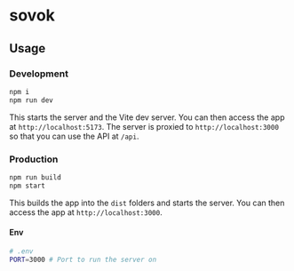 # sovok

## Usage

### Development

```bash
npm i
npm run dev
```

This starts the server and the Vite dev server. You can then access the app at
`http://localhost:5173`. The server is proxied to `http://localhost:3000` so
that you can use the API at `/api`.

### Production

```bash
npm run build
npm start
```

This builds the app into the `dist` folders and starts the server. You can then
access the app at `http://localhost:3000`.

#### Env

```bash
# .env
PORT=3000 # Port to run the server on
```
